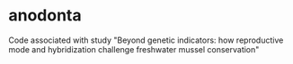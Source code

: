 # anodonta
Code associated with study "Beyond genetic indicators: how reproductive mode and hybridization challenge freshwater mussel conservation"
